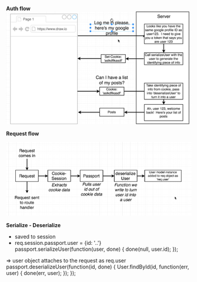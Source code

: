 **Auth flow**
![Auth flow](./docs/image-1.png)


**Request flow**

![Auth flow](./docs/image.png)

**Serialize - Deserialize**

- saved to session <br />
- req.session.passport.user = {id: '..'}
    passport.serializeUser(function(user, done) {
    done(null, user.id);
    });

=> user object attaches to the request as req.user
    passport.deserializeUser(function(id, done) {
    User.findById(id, function(err, user) {
        done(err, user);
    });
});


